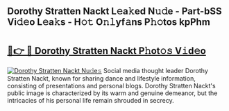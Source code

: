 ## Dorothy Stratten Nackt L𝚎a𝚔ed N𝚞𝚍e - Part-bSS Vi𝚍𝚎o L𝚎a𝚔s - H𝚘𝚝 O𝚗𝚕yf𝚊ns P𝚑𝚘tos kpPhm

# <h2><a href="http://kf9ho39.oniu.top/?m=Dorothy+Stratten+Nackt">🔗👉 🔴 Dorothy Stratten Nackt P𝚑ot𝚘𝚜 V𝚒d𝚎o</a></h2>

[![Dorothy Stratten Nackt Nu𝚍e𝚜](https://i.imgur.com/0qMVB7G.gif)](http://kf9ho39.oniu.top/?m=Dorothy+Stratten+Nackt)
Social media thought leader Dorothy Stratten Nackt, known for sharing dance and lifestyle information, consisting of presentations and personal blogs. Dorothy Stratten Nackt's public image is characterized by its warm and genuine demeanor, but the intricacies of his personal life remain shrouded in secrecy.  
